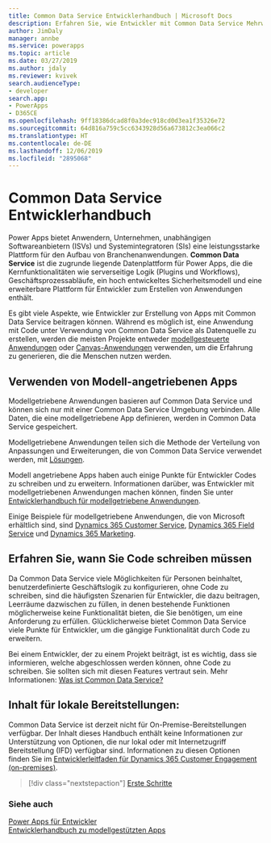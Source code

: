 ```yaml
---
title: Common Data Service Entwicklerhandbuch | Microsoft Docs
description: Erfahren Sie, wie Entwickler mit Common Data Service Mehrwert schaffen können.
author: JimDaly
manager: annbe
ms.service: powerapps
ms.topic: article
ms.date: 03/27/2019
ms.author: jdaly
ms.reviewer: kvivek
search.audienceType:
- developer
search.app:
- PowerApps
- D365CE
ms.openlocfilehash: 9ff18386dcad8f0a3dec918cd0d3ea1f35326e72
ms.sourcegitcommit: 64d816a759c5cc6343928d56a673812c3ea066c2
ms.translationtype: HT
ms.contentlocale: de-DE
ms.lasthandoff: 12/06/2019
ms.locfileid: "2895068"
---
```

# <a name="common-data-service-developer-guide"></a>Common Data Service Entwicklerhandbuch

Power Apps bietet Anwendern, Unternehmen, unabhängigen Softwareanbietern (ISVs) und Systemintegratoren (SIs) eine leistungsstarke Plattform für den Aufbau von Branchenanwendungen. **Common Data Service** ist die zugrunde liegende Datenplattform für Power Apps, die die Kernfunktionalitäten wie serverseitige Logik (Plugins und Workflows), Geschäftsprozessabläufe, ein hoch entwickeltes Sicherheitsmodell und eine erweiterbare Plattform für Entwickler zum Erstellen von Anwendungen enthält. 

Es gibt viele Aspekte, wie Entwickler zur Erstellung von Apps mit Common Data Service beitragen können. Während es möglich ist, eine Anwendung mit Code unter Verwendung von Common Data Service als Datenquelle zu erstellen, werden die meisten Projekte entweder [modellgesteuerte Anwendungen](/powerapps/maker/model-driven-apps/model-driven-app-overview) oder [Canvas-Anwendungen](/powerapps/maker/canvas-apps/getting-started) verwenden, um die Erfahrung zu generieren, die die Menschen nutzen werden. 

## <a name="working-with-model-driven-apps"></a>Verwenden von Modell-angetriebenen Apps

Modellgetriebene Anwendungen basieren auf Common Data Service und können sich nur mit einer Common Data Service Umgebung verbinden. Alle Daten, die eine modellgetriebene App definieren, werden in Common Data Service gespeichert.

Modellgetriebene Anwendungen teilen sich die Methode der Verteilung von Anpassungen und Erweiterungen, die von Common Data Service verwendet werden, mit [Lösungen](introduction-solutions.md).

Modell angetriebene Apps haben auch einige Punkte für Entwickler Codes zu schreiben und zu erweitern. Informationen darüber, was Entwickler mit modellgetriebenen Anwendungen machen können, finden Sie unter [Entwicklerhandbuch für modellgetriebene Anwendungen](../model-driven-apps/overview.md).

Einige Beispiele für modellgetriebene Anwendungen, die von Microsoft erhältlich sind, sind [Dynamics 365 Customer Service](https://docs.microsoft.com/dynamics365/customer-service/help-hub), [Dynamics 365 Field Service](https://docs.microsoft.com/dynamics365/field-service/overview) und [Dynamics 365 Marketing](https://docs.microsoft.com/dynamics365/marketing/help-hub).

## <a name="understand-when-to-write-code"></a>Erfahren Sie, wann Sie Code schreiben müssen

Da Common Data Service viele Möglichkeiten für Personen beinhaltet, benutzerdefinierte Geschäftslogik zu konfigurieren, ohne Code zu schreiben, sind die häufigsten Szenarien für Entwickler, die dazu beitragen, Leerräume dazwischen zu füllen, in denen bestehende Funktionen möglicherweise keine Funktionalität bieten, die Sie benötigen, um eine Anforderung zu erfüllen. Glücklicherweise bietet Common Data Service viele Punkte für Entwickler, um die gängige Funktionalität durch Code zu erweitern.

Bei einem Entwickler, der zu einem Projekt beiträgt, ist es wichtig, dass sie informieren, welche abgeschlossen werden können, ohne Code zu schreiben. Sie sollten sich mit diesen Features vertraut sein. Mehr Informationen: [Was ist Common Data Service?](../../maker/common-data-service/data-platform-intro.md) 

## <a name="content-for-on-premises-deployments"></a>Inhalt für lokale Bereitstellungen:

Common Data Service ist derzeit nicht für On-Premise-Bereitstellungen verfügbar. Der Inhalt dieses Handbuch enthält keine Informationen zur Unterstützung von Optionen, die nur lokal oder mit Internetzugriff Bereitstellung (IFD) verfügbar sind. Informationen zu diesen Optionen finden Sie im [Entwicklerleitfaden für Dynamics 365 Customer Engagement (on-premises)](/dynamics365/customerengagement/on-premises/developer/overview).

> [!div class="nextstepaction"]
> [Erste Schritte](get-started-cds-developers.md)

### <a name="see-also"></a>Siehe auch

[Power Apps für Entwickler](/powerapps/#pivot=home&panel=developer)<br/>
[Entwicklerhandbuch zu modellgestützten Apps](../model-driven-apps/overview.md)
